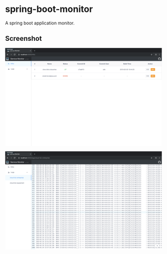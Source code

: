 # spring-boot-monitor

A spring boot application monitor.


## Screenshot

![spring-boot-monitor-1.png](./screenshot/spring-boot-monitor-1.png)

![spring-boot-monitor-2.png](./screenshot/spring-boot-monitor-2.png)
